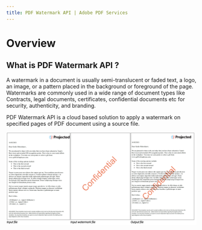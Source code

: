 ```yaml
---
title: PDF Watermark API | Adobe PDF Services
---
```

# Overview

## What is PDF Watermark API ?

A watermark in a document is usually semi-translucent or faded text, a logo, an image, or a pattern placed in the background or foreground of the page. Watermarks are commonly used in a wide range of document types like Contracts, legal documents, certificates, confidential documents etc for security, authenticity, and branding.

PDF Watermark API is a cloud based solution to apply a watermark on specified pages of PDF document using a source file.

![PDF Watermark](../images/watermark_overview.png)